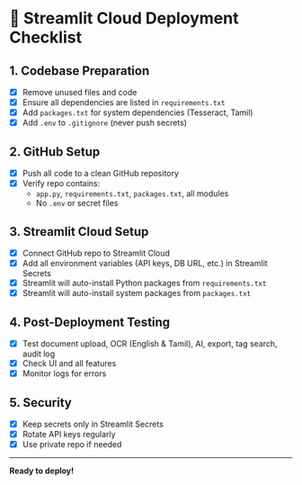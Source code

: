 # 🚀 Streamlit Cloud Deployment Checklist

## 1. Codebase Preparation

- [x] Remove unused files and code
- [x] Ensure all dependencies are listed in `requirements.txt`
- [x] Add `packages.txt` for system dependencies (Tesseract, Tamil)
- [x] Add `.env` to `.gitignore` (never push secrets)

## 2. GitHub Setup

- [x] Push all code to a clean GitHub repository
- [x] Verify repo contains:
  - `app.py`, `requirements.txt`, `packages.txt`, all modules
  - No `.env` or secret files

## 3. Streamlit Cloud Setup

- [x] Connect GitHub repo to Streamlit Cloud
- [x] Add all environment variables (API keys, DB URL, etc.) in Streamlit Secrets
- [x] Streamlit will auto-install Python packages from `requirements.txt`
- [x] Streamlit will auto-install system packages from `packages.txt`

## 4. Post-Deployment Testing

- [x] Test document upload, OCR (English & Tamil), AI, export, tag search, audit log
- [x] Check UI and all features
- [x] Monitor logs for errors

## 5. Security

- [x] Keep secrets only in Streamlit Secrets
- [x] Rotate API keys regularly
- [x] Use private repo if needed

---

**Ready to deploy!**
